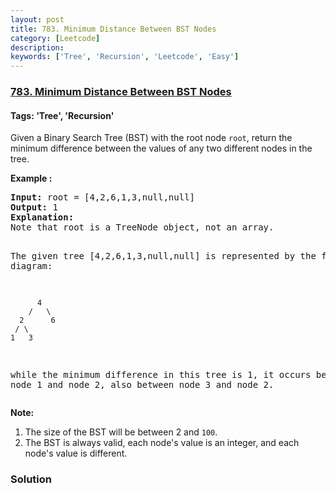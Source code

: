 ```yaml
---
layout: post
title: 783. Minimum Distance Between BST Nodes
category: [Leetcode]
description: 
keywords: ['Tree', 'Recursion', 'Leetcode', 'Easy']
---
```

### [783. Minimum Distance Between BST Nodes](https://leetcode.com/problems/minimum-distance-between-bst-nodes)

#### Tags: 'Tree', 'Recursion'

<div class="content__u3I1 question-content__JfgR"><div><p>Given a Binary Search Tree (BST) with the root node <code>root</code>, return the minimum difference between the values of any two different nodes in the tree.</p>
<p><strong>Example :</strong></p>
<pre><strong>Input:</strong> root = [4,2,6,1,3,null,null]
<strong>Output:</strong> 1
<strong>Explanation:</strong>
Note that root is a TreeNode object, not an array.

The given tree [4,2,6,1,3,null,null] is represented by the following diagram:

          4
        /   \
      2      6
     / \    
    1   3  

while the minimum difference in this tree is 1, it occurs between node 1 and node 2, also between node 3 and node 2.
</pre>
<p><strong>Note:</strong></p>
<ol>
<li>The size of the BST will be between 2 and <code>100</code>.</li>
<li>The BST is always valid, each node's value is an integer, and each node's value is different.</li>
</ol></div></div>

### Solution
